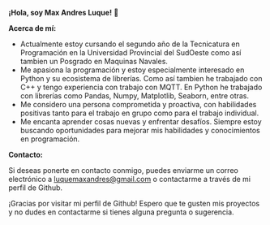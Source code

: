 **¡Hola, soy Max Andres Luque!** 👋

**Acerca de mí:**

- Actualmente estoy cursando el segundo año de la Tecnicatura en Programación en la Universidad Provincial del SudOeste como así tambien un Posgrado en Maquinas Navales.
- Me apasiona la programación y estoy especialmente interesado en Python y su ecosistema de librerías. Como así tambien he trabajado con C++ y tengo experiencia con trabajo con MQTT. En Python he trabajado con librerías como Pandas, Numpy, Matplotlib, Seaborn, entre otras.
- Me considero una persona comprometida y proactiva, con habilidades positivas tanto para el trabajo en grupo como para el trabajo individual.
- Me encanta aprender cosas nuevas y enfrentar desafíos. Siempre estoy buscando oportunidades para mejorar mis habilidades y conocimientos en programación.

**Contacto:**

Si deseas ponerte en contacto conmigo, puedes enviarme un correo electrónico a luquemaxandres@gmail.com o contactarme a través de mi perfil de Github.

¡Gracias por visitar mi perfil de Github! Espero que te gusten mis proyectos y no dudes en contactarme si tienes alguna pregunta o sugerencia.
